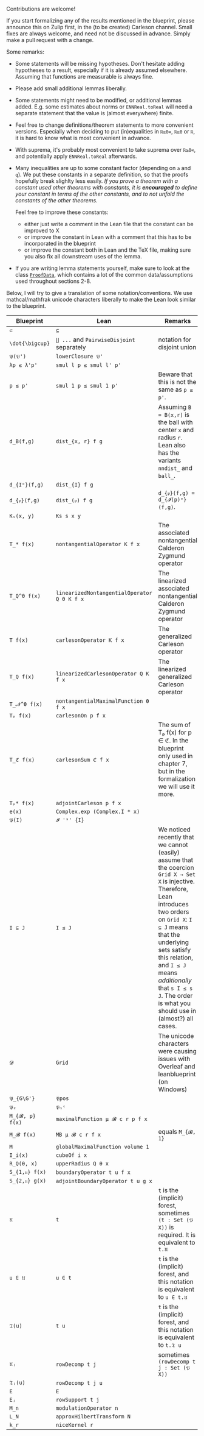 Contributions are welcome!

If you start formalizing any of the results mentioned in the blueprint, please announce this on Zulip first, in the (to be created) Carleson channel. Small fixes are always welcome, and need not be discussed in advance. Simply make a pull request with a change.

Some remarks:
* Some statements will be missing hypotheses. Don't hesitate adding hypotheses to a result, especially if it is already assumed elsewhere. Assuming that functions are measurable is always fine.
* Please add small additional lemmas liberally.
* Some statements might need to be modified, or additional lemmas added. E.g. some estimates about norms or `ENNReal.toReal` will need a separate statement that the value is (almost everywhere) finite.
* Feel free to change definitions/theorem statements to more convenient versions. Especially when deciding to put (in)equalities in `ℝ≥0∞`, `ℝ≥0` or `ℝ`, it is hard to know what is most convenient in advance.
* With suprema, it's probably most convenient to take suprema over `ℝ≥0∞`, and potentially apply `ENNReal.toReal` afterwards.
* Many inequalities are up to some constant factor (depending on `a` and `q`).
  We put these constants in a separate definition, so that the proofs hopefully break slighlty less easily.
  *If you prove a theorem with a constant used other theorems with constants, it is **encouraged**
  to define your constant in terms of the other constants, and to not unfold the constants of the other theorems*.

  Feel free to improve these constants:
  - either just write a comment in the Lean file that the constant can be improved to X
  - or improve the constant in Lean with a comment that this has to be incorporated in the blueprint
  - or improve the constant both in Lean and the TeX file, making sure you also fix all downstream uses of the lemma.
* If you are writing lemma statements yourself, make sure to look at the class [`ProofData`](https://florisvandoorn.com/carleson/docs/Carleson/Defs.html#ProofData), which contains a lot of the common data/assumptions used throughout sections 2-8.

Below, I will try to give a translation of some notation/conventions. We use mathcal/mathfrak unicode characters liberally to make the Lean look similar to the blueprint.

| Blueprint | Lean       | Remarks |
| --------- | ---------- | ------- |
| `⊂`       | `⊆`       |         |
| `\dot{\bigcup}` |  `⋃ ...` and `PairwiseDisjoint` separately | notation for disjoint union
| `𝔓(𝔓')`   | `lowerClosure 𝔓'` |         |
| `λp ≲ λ'p'`   | `smul l p ≤ smul l' p' ` |         |
| `p ≲ p'`   | `smul 1 p ≤ smul 1 p' ` | Beware that this is not the same as `p ≤ p'`. |
| `d_B(f,g)`   | `dist_{x, r} f g` | Assuming `B = B(x,r)` is the ball with center `x` and radius `r`. Lean also has the variants `nndist_` and `ball_`. |
| `d_{Iᵒ}(f,g)`   | `dist_{I} f g` |  |
| `d_{𝔭}(f,g)`   | `dist_(𝔭) f g` | `d_{𝔭}(f,g) = d_{𝓘(p)ᵒ}(f,g)`. |
| `Kₛ(x, y)`       | `Ks s x y`       |         |
| `T_* f(x)`       | `nontangentialOperator K f x`       | The associated nontangential Calderon Zygmund operator |
| `T_Q^θ f(x)`       | `linearizedNontangentialOperator Q θ K f x`       | The linearized associated nontangential Calderon Zygmund operator |
| `T f(x)`       | `carlesonOperator K f x` | The generalized Carleson operator        |
| `T_Q f(x)`       | `linearizedCarlesonOperator Q K f x` | The linearized generalized Carleson operator        |
| `T_𝓝^θ f(x)`       | `nontangentialMaximalFunction θ f x` |   |
| `Tₚ f(x)`       | `carlesonOn p f x`       |         |
| `T_ℭ f(x)`       | `carlesonSum ℭ f x`       | The sum of Tₚ f(x) for p ∈ ℭ. In the blueprint only used in chapter 7, but in the formalization we will use it more.        |
| `Tₚ* f(x)`       | `adjointCarleson p f x`       |         |
| `e(x)`       | `Complex.exp (Complex.I * x)` |         |
| `𝔓(I)`       | `𝓘 ⁻¹' {I}` |         |
| `I ⊆ J`         | `I ≤ J`      | We noticed recently that we cannot (easily) assume that the coercion `Grid X → Set X` is injective. Therefore, Lean introduces two orders on `Grid X`: `I ⊆ J` means that the underlying sets satisfy this relation, and `I ≤ J` means *additionally* that `s I ≤ s J`. The order is what you should use in (almost?) all cases. |
| `𝓓`         | `Grid`      | The unicode characters were causing issues with Overleaf and leanblueprint (on Windows) |
| `𝔓_{G\G'}`       | `𝔓pos` |         |
| `𝔓₂`       | `𝔓₁ᶜ` |         |
| `M_{𝓑, p} f(x)` | `maximalFunction μ 𝓑 c r p f x` |     |
| `M_𝓑 f(x)` | `MB μ 𝓑 c r f x`       | equals `M_{𝓑, 1}`    |
| `M`        | `globalMaximalFunction volume 1` |     |
| `I_i(x)`        | `cubeOf i x` |     |
| `R_Q(θ, x)`        | `upperRadius Q θ x` |     |
| `S_{1,𝔲} f(x)`        | `boundaryOperator t u f x` |     |
| `S_{2,𝔲} g(x)`        | `adjointBoundaryOperator t u g x` |     |
| `𝔘`        | `t` | `t` is the (implicit) forest, sometimes `(t : Set (𝔓 X))` is required. It is equivalent to `t.𝔘` |
| `u ∈ 𝔘`        | `u ∈ t` | `t` is the (implicit) forest, and this notation is equivalent to `u ∈ t.𝔘` |
| `𝔗(u)`        | `t u` | `t` is the (implicit) forest, and this notation is equivalent to `t.𝔗 u`  |
| `𝔘ⱼ`        | `rowDecomp t j` | sometimes `(rowDecomp t j : Set (𝔓 X))`    |
| `𝔗ⱼ(u)`        | `rowDecomp t j u` |     |
| `E`        | `E` |     |
| `Eⱼ`        | `rowSupport t j` |     |
| `M_n`        | `modulationOperator n` |     |
| `L_N`        | `approxHilbertTransform N` |     |
| `k_r`        | `niceKernel r` |     |
